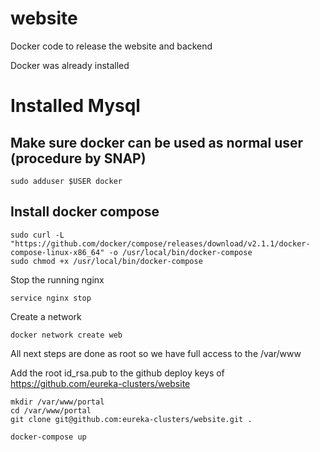 # website
Docker code to release the website and backend

Docker was already installed

# Installed Mysql


## Make sure docker can be used as normal user (procedure by SNAP)
```shell
sudo adduser $USER docker
```

## Install docker compose
```shell
sudo curl -L "https://github.com/docker/compose/releases/download/v2.1.1/docker-compose-linux-x86_64" -o /usr/local/bin/docker-compose
sudo chmod +x /usr/local/bin/docker-compose
```

Stop the running nginx

```shell
service nginx stop
```

Create a network

```shell
docker network create web
```

All next steps are done as root so we have full access to the /var/www

Add the root id_rsa.pub to the github deploy keys of https://github.com/eureka-clusters/website

```shell
mkdir /var/www/portal
cd /var/www/portal
git clone git@github.com:eureka-clusters/website.git .

docker-compose up 
```